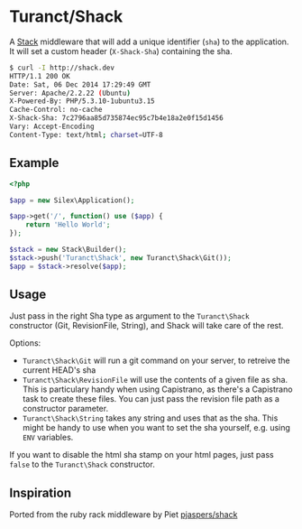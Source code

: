 Turanct/Shack
=============================

A [Stack](http://stackphp.com) middleware that will add a unique identifier (`sha`) to the application. It will set a custom header (`X-Shack-Sha`) containing the sha.

```sh
$ curl -I http://shack.dev
HTTP/1.1 200 OK
Date: Sat, 06 Dec 2014 17:29:49 GMT
Server: Apache/2.2.22 (Ubuntu)
X-Powered-By: PHP/5.3.10-1ubuntu3.15
Cache-Control: no-cache
X-Shack-Sha: 7c2796aa85d735874ec95c7b4e18a2e0f15d1456
Vary: Accept-Encoding
Content-Type: text/html; charset=UTF-8
```


Example
-----------------------------

``` php
<?php

$app = new Silex\Application();

$app->get('/', function() use ($app) {
    return 'Hello World';
});

$stack = new Stack\Builder();
$stack->push('Turanct\Shack', new Turanct\Shack\Git());
$app = $stack->resolve($app);
```


Usage
-----------------------------

Just pass in the right Sha type as argument to the `Turanct\Shack` constructor (Git, RevisionFile, String), and Shack will take care of the rest.

Options:
- `Turanct\Shack\Git` will run a git command on your server, to retreive the current HEAD's sha
- `Turanct\Shack\RevisionFile` will use the contents of a given file as sha. This is particulary handy when using Capistrano, as there's a Capistrano task to create these files. You can just pass the revision file path as a constructor parameter.
- `Turanct\Shack\String` takes any string and uses that as the sha. This might be handy to use when you want to set the sha yourself, e.g. using `ENV` variables.

If you want to disable the html sha stamp on your html pages, just pass `false` to the `Turanct\Shack` constructor.


Inspiration
-----------------------------

Ported from the ruby rack middleware by Piet [pjaspers/shack](https://github.com/pjaspers/shack)
